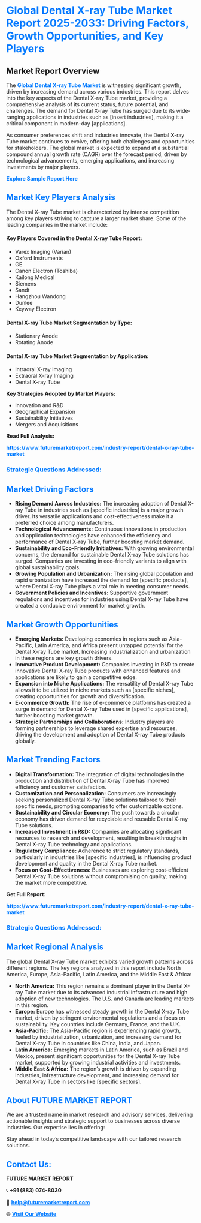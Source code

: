 <h1 style="color: #007BFF;">Global Dental X-ray Tube Market Report 2025-2033: Driving Factors, Growth Opportunities, and Key Players</h1>

<section id="overview">
<h2>Market Report Overview</h2>
<p>The <a href="https://www.futuremarketreport.com/industry-report/dental-x-ray-tube-market" style="color: #007BFF; text-decoration: none;"><strong>Global Dental X-ray Tube Market</strong></a> is witnessing significant growth, driven by increasing demand across various industries. This report delves into the key aspects of the Dental X-ray Tube market, providing a comprehensive analysis of its current status, future potential, and challenges. The demand for Dental X-ray Tube has surged due to its wide-ranging applications in industries such as [insert industries], making it a critical component in modern-day [applications].</p>
<p>As consumer preferences shift and industries innovate, the Dental X-ray Tube market continues to evolve, offering both challenges and opportunities for stakeholders. The global market is expected to expand at a substantial compound annual growth rate (CAGR) over the forecast period, driven by technological advancements, emerging applications, and increasing investments by major players.</p>
</section>

<section id="overview">
<p><a href="https://www.futuremarketreport.com/request-sample/reportId=121935" style="color: #007BFF; text-decoration: none;"><strong>Explore Sample Report Here</strong></a></p>
</section>

<section id="key-players">
<h2 style="color: #007BFF;">Market Key Players Analysis</h2>
<p>The Dental X-ray Tube market is characterized by intense competition among key players striving to capture a larger market share. Some of the leading companies in the market include:</p>
<h4>Key Players Covered in the Dental X-ray Tube Report:</h4>
<ul><li>Varex Imaging (Varian)</li><li>Oxford Instruments</li><li>GE</li><li>Canon Electron (Toshiba)</li><li>Kailong Medical</li><li>Siemens</li><li>Sandt</li><li>Hangzhou Wandong</li><li>Dunlee</li><li>Keyway Electron</li></ul>
<h4>Dental X-ray Tube Market Segmentation by Type:</h4>
<ul><li>Stationary Anode</li><li>Rotating Anode</li></ul>

<h4>Dental X-ray Tube Market Segmentation by Application:</h4>
<ul><li>Intraoral X-ray Imaging</li><li>Extraoral X-ray Imaging</li><li>Dental X-ray Tube</li></ul>
<p><strong>Key Strategies Adopted by Market Players:</strong></p>
<ul>
<li>Innovation and R&D</li>
<li>Geographical Expansion</li>
<li>Sustainability Initiatives</li>
<li>Mergers and Acquisitions</li>
</ul>
</section>

<section>
<p><strong>Read Full Analysis: </strong></p><a href="https://www.futuremarketreport.com/industry-report/dental-x-ray-tube-market" style="color: #007BFF; text-decoration: none;"><strong>https://www.futuremarketreport.com/industry-report/dental-x-ray-tube-market</strong></a>
<h3 style="color: #007BFF;">Strategic Questions Addressed:</h3>
</section>

<section id="driving-factors">
<h2 style="color: #007BFF;">Market Driving Factors</h2>
<ul>
<li><strong>Rising Demand Across Industries:</strong> The increasing adoption of Dental X-ray Tube in industries such as [specific industries] is a major growth driver. Its versatile applications and cost-effectiveness make it a preferred choice among manufacturers.</li>
<li><strong>Technological Advancements:</strong> Continuous innovations in production and application technologies have enhanced the efficiency and performance of Dental X-ray Tube, further boosting market demand.</li>
<li><strong>Sustainability and Eco-Friendly Initiatives:</strong> With growing environmental concerns, the demand for sustainable Dental X-ray Tube solutions has surged. Companies are investing in eco-friendly variants to align with global sustainability goals.</li>
<li><strong>Growing Population and Urbanization:</strong> The rising global population and rapid urbanization have increased the demand for [specific products], where Dental X-ray Tube plays a vital role in meeting consumer needs.</li>
<li><strong>Government Policies and Incentives:</strong> Supportive government regulations and incentives for industries using Dental X-ray Tube have created a conducive environment for market growth.</li>
</ul>
</section>

<section id="growth-opportunities">
<h2 style="color: #007BFF;">Market Growth Opportunities</h2>
<ul>
<li><strong>Emerging Markets:</strong> Developing economies in regions such as Asia-Pacific, Latin America, and Africa present untapped potential for the Dental X-ray Tube market. Increasing industrialization and urbanization in these regions are key growth drivers.</li>
<li><strong>Innovative Product Development:</strong> Companies investing in R&D to create innovative Dental X-ray Tube products with enhanced features and applications are likely to gain a competitive edge.</li>
<li><strong>Expansion into Niche Applications:</strong> The versatility of Dental X-ray Tube allows it to be utilized in niche markets such as [specific niches], creating opportunities for growth and diversification.</li>
<li><strong>E-commerce Growth:</strong> The rise of e-commerce platforms has created a surge in demand for Dental X-ray Tube used in [specific applications], further boosting market growth.</li>
<li><strong>Strategic Partnerships and Collaborations:</strong> Industry players are forming partnerships to leverage shared expertise and resources, driving the development and adoption of Dental X-ray Tube products globally.</li>
</ul>
</section>

<section id="trending-factors">
<h2 style="color: #007BFF;">Market Trending Factors</h2>
<ul>
<li><strong>Digital Transformation:</strong> The integration of digital technologies in the production and distribution of Dental X-ray Tube has improved efficiency and customer satisfaction.</li>
<li><strong>Customization and Personalization:</strong> Consumers are increasingly seeking personalized Dental X-ray Tube solutions tailored to their specific needs, prompting companies to offer customizable options.</li>
<li><strong>Sustainability and Circular Economy:</strong> The push towards a circular economy has driven demand for recyclable and reusable Dental X-ray Tube solutions.</li>
<li><strong>Increased Investment in R&D:</strong> Companies are allocating significant resources to research and development, resulting in breakthroughs in Dental X-ray Tube technology and applications.</li>
<li><strong>Regulatory Compliance:</strong> Adherence to strict regulatory standards, particularly in industries like [specific industries], is influencing product development and quality in the Dental X-ray Tube market.</li>
<li><strong>Focus on Cost-Effectiveness:</strong> Businesses are exploring cost-efficient Dental X-ray Tube solutions without compromising on quality, making the market more competitive.</li>
</ul>
</section>

<section>
<p><strong>Get Full Report: </strong></p><a href="https://www.futuremarketreport.com/industry-report/dental-x-ray-tube-market" style="color: #007BFF; text-decoration: none;"><strong>https://www.futuremarketreport.com/industry-report/dental-x-ray-tube-market</strong></a>
<h3 style="color: #007BFF;">Strategic Questions Addressed:</h3>
</section>


<section id="regional-analysis">
<h2 style="color: #007BFF;">Market Regional Analysis</h2>
<p>The global Dental X-ray Tube market exhibits varied growth patterns across different regions. The key regions analyzed in this report include North America, Europe, Asia-Pacific, Latin America, and the Middle East & Africa:</p>
<ul>
<li><strong>North America:</strong> This region remains a dominant player in the Dental X-ray Tube market due to its advanced industrial infrastructure and high adoption of new technologies. The U.S. and Canada are leading markets in this region.</li>
<li><strong>Europe:</strong> Europe has witnessed steady growth in the Dental X-ray Tube market, driven by stringent environmental regulations and a focus on sustainability. Key countries include Germany, France, and the U.K.</li>
<li><strong>Asia-Pacific:</strong> The Asia-Pacific region is experiencing rapid growth, fueled by industrialization, urbanization, and increasing demand for Dental X-ray Tube in countries like China, India, and Japan.</li>
<li><strong>Latin America:</strong> Emerging markets in Latin America, such as Brazil and Mexico, present significant opportunities for the Dental X-ray Tube market, supported by growing industrial activities and investments.</li>
<li><strong>Middle East & Africa:</strong> The region’s growth is driven by expanding industries, infrastructure development, and increasing demand for Dental X-ray Tube in sectors like [specific sectors].</li>
</ul>
</section>

<footer>
<h2 style="color: #007BFF;">About FUTURE MARKET REPORT</h2>
<p>We are a trusted name in market research and advisory services, delivering actionable insights and strategic support to businesses across diverse industries. Our expertise lies in offering:</p>

<p>Stay ahead in today’s competitive landscape with our tailored research solutions.</p>

<h2 style="color: #007BFF;">Contact Us:</h2>
<p><strong>FUTURE MARKET REPORT</strong></p>
<p>📞 <strong>+91 (883) 074-8030</strong></p>
<p>📧 <strong><a href="mailto:help@futuremarketreport.com" style="color: #007BFF;">help@futuremarketreport.com</a></strong></p>
<p>🌐 <strong><a href="https://www.futuremarketreport.com/" style="color: #007BFF;">Visit Our Website</a></strong></p>
</footer>